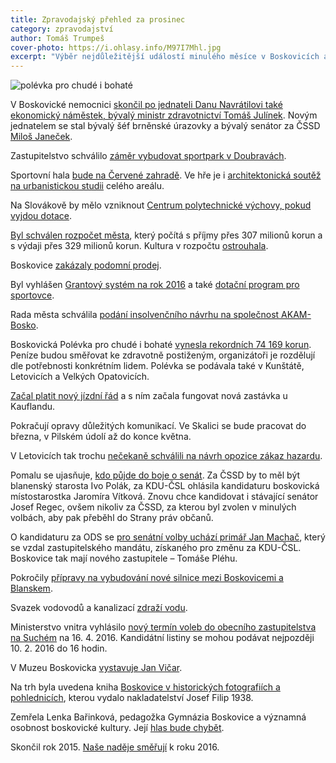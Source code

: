 ```yaml
---
title: Zpravodajský přehled za prosinec
category: zpravodajství
author: Tomáš Trumpeš
cover-photo: https://i.ohlasy.info/M97I7Mhl.jpg
excerpt: "Výběr nejdůležitější událostí minulého měsíce v Boskovicích a okolí podle redakce Ohlasů. Přečtěte si stručný zpravodajský přehled toho nejpodstatnějšího, co se v prosinci na Boskovicku událo."
---
```


<img src="https://i.ohlasy.info/M97I7Mh.jpg" alt="polévka pro chudé i bohaté" class="img-responsive img-popup" data-author="Marek Osouch">

V Boskovické nemocnici [skončil po jednateli Danu Navrátilovi také ekonomický náměstek, bývalý ministr zdravotnictví Tomáš Julínek](/clanky/2015/12/julinek-odvolan.html). Novým jednatelem se stal bývalý šéf brněnské úrazovky a bývalý senátor za ČSSD [Miloš Janeček](/clanky/2015/12/novy-jednatel-nemocnice.html).

Zastupitelstvo schválilo [záměr vybudovat sportpark v Doubravách](/clanky/2015/12/zastupitelstvo.html).

Sportovní hala [bude na Červené zahradě](/clanky/2015/12/zastupitelstvo.html). Ve hře je i [architektonická soutěž na urbanistickou studii](/clanky/2015/12/rozhovor-lev.html) celého areálu.

Na Slovákově by mělo vzniknout [Centrum polytechnické výchovy, pokud vyjdou dotace](/clanky/2015/12/zastupitelstvo.html).

[Byl schválen rozpočet města](/clanky/2015/12/zastupitelstvo.html), který počítá s příjmy přes 307 milionů korun a s výdaji přes 329 milionů korun. Kultura v rozpočtu [ostrouhala](/clanky/2015/12/investice-do-kultury.html).

Boskovice [zakázaly podomní prodej](http://blanensky.denik.cz/zpravy_region/boskovice-podomni-prodejci-maji-od-ledna-vstup-zakazan-20151228.html).

Byl vyhlášen [Grantový systém na rok 2016](http://boskovice.cz/grantovy-system-mesta-boskovice/d-27263/p1=1019) a také [dotační program pro sportovce](http://boskovice.cz/dotacni-program-sport-2016/d-27315/p1=1019).

Rada města schválila [podání insolvenčního návrhu na společnost AKAM-Bosko](http://blanensky.denik.cz/zpravy_region/fotovoltaicke-panely-za-mestem-zustavaji-boskovice-posilaji-firmu-do-insolvence-20151218.html).

Boskovická Polévka pro chudé i bohaté [vynesla rekordních 74 169 korun](http://boskovice.cz/polevka-pojednadvacate/d-27307/p1=1019). Peníze budou směřovat ke zdravotně postiženým, organizátoři je rozdělují dle potřebnosti konkrétním lidem. Polévka se podávala také v Kunštátě, Letovicích a Velkých Opatovicích.

[Začal platit nový jízdní řád](http://zrcadlo.net/clanky/Nove-jizdni-rady-nejvetsi-zmeny-budou-na-Boskovicku-a-Letovicku-2394/) a s ním začala fungovat nová zastávka u Kauflandu.

Pokračují opravy důležitých komunikací. Ve Skalici se bude pracovat do března, v Pilském údolí až do konce května.

V Letovicích tak trochu [nečekaně schválili na návrh opozice zákaz hazardu](http://blanensky.denik.cz/zpravy_region/po-blansku-a-boskovicich-zakazaly-hazard-i-letovice-20151205.html).

Pomalu se ujasňuje, [kdo půjde do boje o senát](http://blanensky.denik.cz/zpravy_region/boj-o-senat-regec-jeste-nezna-vsechny-soupere-20151218.html). Za ČSSD by to měl být blanenský starosta Ivo Polák, za KDU-ČSL ohlásila kandidaturu boskovická místostarostka Jaromíra Vítková. Znovu chce kandidovat i stávající senátor Josef Regec, ovšem nikoliv za ČSSD, za kterou byl zvolen v minulých volbách, aby pak přeběhl do Strany práv občanů. 

O kandidaturu za ODS se [pro senátní volby uchází primář Jan Machač](http://blanensky.denik.cz/zpravy_region/boj-o-senat-regec-jeste-nezna-vsechny-soupere-20151218.html), který se vzdal zastupitelského mandátu, získaného pro změnu za KDU-ČSL. Boskovice tak mají nového zastupitele – Tomáše Pléhu.

Pokročily [přípravy na vybudování nové silnice mezi Boskovicemi a Blanskem](http://blanensky.denik.cz/zpravy_region/vykupuji-pozemky-nova-silnice-mezi-blanskem-a-boskovicemi-je-o-krok-bliz-20151220.html).

Svazek vodovodů a kanalizací [zdraží vodu](http://blanensky.denik.cz/zpravy_region/svazek-zdrazi-vodu-o-skoro-tri-procenta-kubik-vyjde-temer-na-94-korun-20151201.html).

Ministerstvo vnitra vyhlásilo [nový termín voleb do obecního zastupitelstva na Suchém](http://blanensky.denik.cz/zpravy_region/suchy-nove-volby-budou-v-dubnu-kandidatky-mohou-podavat-do-desateho-unora-20151215.html) na 16. 4. 2016. Kandidátní listiny se mohou podávat nejpozději 10. 2. 2016 do 16 hodin.

V Muzeu Boskovicka [vystavuje Jan Vičar](http://boskovice.cz/jan-vicar-zahajil-vystavu-v-muzeu/d-27295/p1=1019).

Na trh byla uvedena kniha [Boskovice v historických fotografiích a pohlednicích](https://www.facebook.com/media/set/?set=a.917043268349789.1073741863.781692698551514&type=3#), kterou vydalo nakladatelství Josef Filip 1938.

Zemřela Lenka Bařinková, pedagožka Gymnázia Boskovice a významná osobnost boskovické kultury. Její [hlas bude chybět](/clanky/2015/12/lenka-odesla.html).

Skončil rok 2015. [Naše naděje směřují](/clanky/2016/01/pf.html) k roku 2016.
